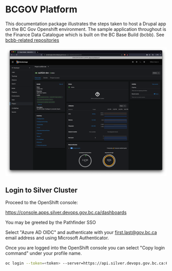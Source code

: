 # BCGOV Platform
This documentation package illustrates the steps taken to host a Drupal app on the BC Gov Openshift environment. The sample application throughout is the Finance Data Catalogue which is built on the BC Base Build (bcbb). See [bcbb-related repositories](https://github.com/bcgov/?q=bcbb)

![OpenShift Console](assets/images/openshift-console.png)

## Login to Silver Cluster

Proceed to the OpenShift console:

https://console.apps.silver.devops.gov.bc.ca/dashboards

You may be greeted by the Pathfinder SSO

Select "Azure AD OIDC" and authenticate with your first.last@gov.bc.ca email address and using Microsoft Authenticator.

Once you are logged into the OpenShift console you can select "Copy login command" under your profile name.

```sh
oc login --token=<token> --server=https://api.silver.devops.gov.bc.ca:6443
```
